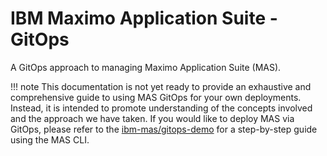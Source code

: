 IBM Maximo Application Suite - GitOps
===============================================================================

A GitOps approach to managing Maximo Application Suite (MAS).

!!! note
      This documentation is not yet ready to provide an exhaustive and comprehensive guide to using MAS GitOps for your own deployments. Instead, it is intended to promote understanding of the concepts involved and the approach we have taken. If you would like to deploy MAS via GitOps, please refer to the [ibm-mas/gitops-demo](https://github.com/ibm-mas/gitops-demo/tree/002) for a step-by-step guide using the MAS CLI.

